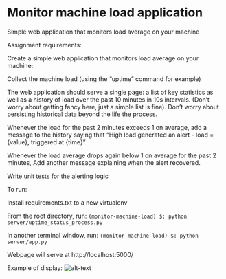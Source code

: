 # Monitor machine load application

Simple web application that monitors load average on your machine

Assignment requirements:

Create a simple web application that monitors load average on your machine:

Collect the machine load (using the “uptime” command for example)

The web application should serve a single page: a list of key statistics as well as a history of load over the past 10 minutes in 10s intervals. (Don’t worry about getting fancy here, just a simple list is fine). Don’t worry about persisting historical data beyond the life the process.

Whenever the load for the past 2 minutes exceeds 1 on average, add a message to the history saying that “High load generated an alert - load = {value}, triggered at {time}”

Whenever the load average drops again below 1 on average for the past 2 minutes, Add another message explaining when the alert recovered.

Write unit tests for the alerting logic


To run:

Install requirements.txt to a new virtualenv

From the root directory, run:
```(monitor-machine-load) $: python server/uptime_status_process.py```

In another terminal window, run:
```(monitor-machine-load) $: python server/app.py```

Webpage will serve at http://localhost:5000/


Example of display:
![alt-text](https://cl.ly/1G2g373m1h1n "Example of Monitor Machine Load webpage")
